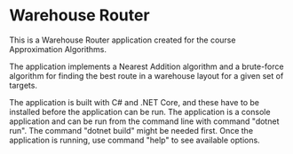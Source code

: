 # Warehouse Router

This is a Warehouse Router application created for the course Approximation Algorithms.

The application implements a Nearest Addition algorithm and a brute-force algorithm for finding the best route in a warehouse layout for a given set of targets.

The application is built with C# and .NET Core, and these have to be installed before the application can be run. The application is a console application and can be run from the command line with command "dotnet run". The command "dotnet build" might be needed first. Once the application is running, use command "help" to see available options.
